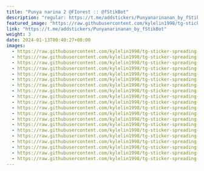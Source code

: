```yaml
---
title: "Punya narina 2 @FIorest :: @fStikBot"
description: "regular: https://t.me/addstickers/Punyanarinanan_by_fStikBot"
featured_image: "https://raw.githubusercontent.com/kylelin1998/tg-sticker-spreading-worldwide-images/main/img/84e85d52-b4d9-49b6-8661-91d7e2302245.jpg"
link: "https://t.me/addstickers/Punyanarinanan_by_fStikBot"
weight: 3
date: 2024-01-13T00:40:27+08:00
images:
  - https://raw.githubusercontent.com/kylelin1998/tg-sticker-spreading-worldwide-images/main/img/84e85d52-b4d9-49b6-8661-91d7e2302245.jpg
  - https://raw.githubusercontent.com/kylelin1998/tg-sticker-spreading-worldwide-images/main/img/f274937c-8192-4145-b168-6b5776a4b7c1.jpg
  - https://raw.githubusercontent.com/kylelin1998/tg-sticker-spreading-worldwide-images/main/img/2a104451-37a0-4fb0-b3bc-b8081dd59a0d.jpg
  - https://raw.githubusercontent.com/kylelin1998/tg-sticker-spreading-worldwide-images/main/img/cc82eea6-1c6c-481d-b42b-c2acf100cbbb.jpg
  - https://raw.githubusercontent.com/kylelin1998/tg-sticker-spreading-worldwide-images/main/img/33b16502-c086-4149-9950-532240cd8f61.jpg
  - https://raw.githubusercontent.com/kylelin1998/tg-sticker-spreading-worldwide-images/main/img/90ba1810-0fe9-413d-9e50-13837d10379e.jpg
  - https://raw.githubusercontent.com/kylelin1998/tg-sticker-spreading-worldwide-images/main/img/94d78936-3c0d-4041-867b-4142d05574f7.jpg
  - https://raw.githubusercontent.com/kylelin1998/tg-sticker-spreading-worldwide-images/main/img/4216fcbf-ef05-498d-bba6-3b0533458e24.jpg
  - https://raw.githubusercontent.com/kylelin1998/tg-sticker-spreading-worldwide-images/main/img/13da8018-6932-4a8b-95e0-7880d9abe2ff.jpg
  - https://raw.githubusercontent.com/kylelin1998/tg-sticker-spreading-worldwide-images/main/img/913bb8f6-e5df-4d88-b60d-e462cc4a1bfb.jpg
  - https://raw.githubusercontent.com/kylelin1998/tg-sticker-spreading-worldwide-images/main/img/9a0b19ef-9c24-46e3-add8-654e4cb964c2.jpg
  - https://raw.githubusercontent.com/kylelin1998/tg-sticker-spreading-worldwide-images/main/img/e7347a23-8508-4df0-93f4-a56e729cafdd.jpg
  - https://raw.githubusercontent.com/kylelin1998/tg-sticker-spreading-worldwide-images/main/img/adc91f83-f191-4903-835c-ffa0b0264ce0.jpg
  - https://raw.githubusercontent.com/kylelin1998/tg-sticker-spreading-worldwide-images/main/img/ba9ddeba-23af-4dce-9a0d-f75a5a22202b.jpg
  - https://raw.githubusercontent.com/kylelin1998/tg-sticker-spreading-worldwide-images/main/img/b20a9261-fa01-4409-ac75-032cb986c466.jpg
  - https://raw.githubusercontent.com/kylelin1998/tg-sticker-spreading-worldwide-images/main/img/81986d0f-9890-442c-a26e-7db0b205790b.jpg
  - https://raw.githubusercontent.com/kylelin1998/tg-sticker-spreading-worldwide-images/main/img/379cb670-6a7d-4866-99db-69941ac491af.jpg
  - https://raw.githubusercontent.com/kylelin1998/tg-sticker-spreading-worldwide-images/main/img/776a4f45-66c4-4ed4-8880-6f1c924f7485.jpg
  - https://raw.githubusercontent.com/kylelin1998/tg-sticker-spreading-worldwide-images/main/img/5f79c3f1-987c-42af-8cce-cac0c77ad9e5.jpg
  - https://raw.githubusercontent.com/kylelin1998/tg-sticker-spreading-worldwide-images/main/img/3f416dd5-c610-4e2e-9053-60200ec169c9.jpg
---
```

